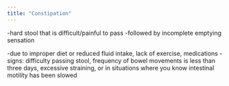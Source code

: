 ```yaml
---
title: "Constipation"
---
```

-hard stool that is difficult/painful to pass
-followed by incomplete emptying sensation

-due to improper diet or reduced fluid intake, lack of exercise, medications
-signs: difficulty passing stool, frequency of bowel movements is less than three days, excessive straining, or in situations where you know intestinal motility has been slowed

